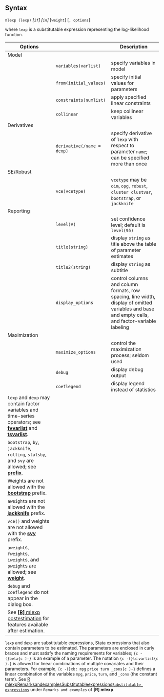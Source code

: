## Syntax

`mlexp (lexp)` _\[`if`\] \[`in`\]_
\[`weight`\] \[`, options`\]

where `lexp` is a substitutable expression representing the
log-likelihood function.

| Options                                                                                                                                                                                                                                                                              |                                      | Description                                                                                                                                      |
|--------------------------------------------------------------------------------------------------------------------------------------------------------------------------------------------------------------------------------------------------------------------------------------|--------------------------------------|--------------------------------------------------------------------------------------------------------------------------------------------------|
| Model                                                                                                                                                                                                                                                                                |                                      |                                                                                                                                                  |
|                                                                                                                                                                                                                                                                                      | `variables(varlist)`                 | specify variables in model                                                                                                                       |
|                                                                                                                                                                                                                                                                                      | `from(initial_values)`               | specify initial values for parameters                                                                                                            |
|                                                                                                                                                                                                                                                                                      | `constraints(numlist)`           | apply specified linear constraints                                                                                                               |
|                                                                                                                                                                                                                                                                                      | `collinear`                          | keep collinear variables                                                                                                                         |
| Derivatives                                                                                                                                                                                                                                                                          |                                      |                                                                                                                                                  |
|                                                                                                                                                                                                                                                                                      | `derivative(/name = dexp)` | specify derivative of `lexp` with respect to parameter `name`; can be specified more than once                                                   |
| SE/Robust                                                                                                                                                                                                                                                                            |                                      |                                                                                                                                                  |
|                                                                                                                                                                                                                                                                                      | `vce(vcetype)`                   | `vcetype` may be `oim`, `opg`, `robust`, `cluster clustvar`, `bootstrap`, or `jackknife`                                                       |
| Reporting                                                                                                                                                                                                                                                                            |                                      |                                                                                                                                                  |
|                                                                                                                                                                                                                                                                                      | `level(#)`                           | set confidence level; default is `level(95)`                                                                                                     |
|                                                                                                                                                                                                                                                                                      | `title(string)`                      | display `string` as title above the table of parameter estimates                                                                                 |
|                                                                                                                                                                                                                                                                                      | `title2(string)`                     | display `string` as subtitle                                                                                                                     |
|                                                                                                                                                                                                                                                                                      | `display_options`                    | control columns and column formats, row spacing, line width, display of omitted variables and base and empty cells, and factor-variable labeling |
| Maximization                                                                                                                                                                                                                                                                         |                                      |                                                                                                                                                  |
|                                                                                                                                                                                                                                                                                      | `maximize_options`                   | control the maximization process; seldom used                                                                                                    |
|                                                                                                                                                                                                                                                                                      | `debug`                              | display debug output                                                                                                                             |
|                                                                                                                                                                                                                                                                                      | `coeflegend`                         | display legend instead of statistics                                                                                                             |
| `lexp` and `dexp` may contain factor variables and time-series operators; see [<strong>fvvarlist</strong>](http://www.stata.com/help.cgi?fvvarlist) and [<strong>tsvarlist</strong>](http://www.stata.com/help.cgi?tsvarlist). |                                      |                                                                                                                                                  |
| `bootstrap`, `by`, `jackknife`, `rolling`, `statsby`, and `svy` are allowed; see [<strong>prefix</strong>](http://www.stata.com/help.cgi?prefix).                                                                                                         |                                      |                                                                                                                                                  |
| Weights are not allowed with the [<strong>bootstrap</strong>](http://www.stata.com/help.cgi?bootstrap) prefix.                                                                                                                                            |                                      |                                                                                                                                                  |
| `aweight`s are not allowed with the [<strong>jackknife</strong>](http://www.stata.com/help.cgi?jackknife) prefix.                                                                                                                                         |                                      |                                                                                                                                                  |
| `vce()` and weights are not allowed with the [<strong>svy</strong>](http://www.stata.com/help.cgi?svy) prefix.                                                                                                                                            |                                      |                                                                                                                                                  |
| `aweight`s, `fweight`s, `iweight`s, and `pweight`s are allowed; see [<strong>weight</strong>](http://www.stata.com/help.cgi?weight).                                                                                                                      |                                      |                                                                                                                                                  |
| `debug` and `coeflegend` do not appear in the dialog box.                                                                                                                                                                                                                            |                                      |                                                                                                                                                  |
| See [<strong>[R]</strong> mlexp postestimation](http://www.stata.com/help.cgi?mlexp) for features available after estimation.                                                                                                                             |                                      |                                                                                                                                                  |

`lexp` and `dexp` are substitutable expressions, Stata expressions that
also contain parameters to be estimated. The parameters are enclosed in
curly braces and must satisfy the naming requirements for variables;
`{c -(}beta{c )-}` is an example of a parameter. The notation
`{c -(}lc`:`varlist{c )-}` is allowed for linear combinations of
multiple covariates and their parameters. For example, `{c -(}xb: mpg`
`price turn _cons{c )-}` defines a linear combination of the
variables `mpg`, `price`, `turn`, and `_cons` (the constant term). See
[R
mlexpRemarksandexamplesSubstitutableexpressions`Substitutable expressions`](http://www.stata.com/manuals14/rmlexpremarksandexamplessubstitutableexpressions.pdf)
under `Remarks and examples` of **\[R\] mlexp**.
